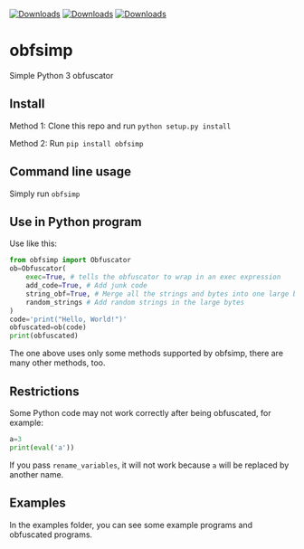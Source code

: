 [![Downloads](https://static.pepy.tech/badge/obfsimp)](https://pepy.tech/project/obfsimp) [![Downloads](https://static.pepy.tech/badge/obfsimp/month)](https://pepy.tech/project/obfsimp) [![Downloads](https://static.pepy.tech/badge/obfsimp/week)](https://pepy.tech/project/obfsimp)

# obfsimp
 Simple Python 3 obfuscator

## Install
Method 1: Clone this repo and run `python setup.py install`

Method 2: Run `pip install obfsimp`

## Command line usage
Simply run `obfsimp`

## Use in Python program
Use like this:
```python
from obfsimp import Obfuscator
ob=Obfuscator(
    exec=True, # tells the obfuscator to wrap in an exec expression
    add_code=True, # Add junk code
    string_obf=True, # Merge all the strings and bytes into one large bytes
    random_strings # Add random strings in the large bytes
)
code='print("Hello, World!")'
obfuscated=ob(code)
print(obfuscated)
```
The one above uses only some methods supported by obfsimp, there are many other methods, too.

## Restrictions
Some Python code may not work correctly after being obfuscated, for example:
```python
a=3
print(eval('a'))
```
If you pass `rename_variables`, it will not work because `a` will be replaced by another name.

## Examples
In the examples folder, you can see some example programs and obfuscated programs.